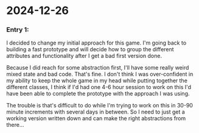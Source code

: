 # 2024-12-26

### Entry 1:

I decided to change my initial approach for this game. I'm going back to building a fast prototype and will decide how to group the different attributes and functionality after I get a bad first version done.

Because I did reach for some abstraction first, I'll have some really weird mixed state and bad code. That's fine. I don't think I was over-confident in my ability to keep the whole game in my head while putting together the different classes, I think if I'd had one 4-6 hour session to work on this I'd have been able to complete the prototype with the approach I was using.

The trouble is that's difficult to do while I'm trying to work on this in 30-90 minute increments with several days in between. So I need to just get a working version written down and can make the right abstractions from there...
